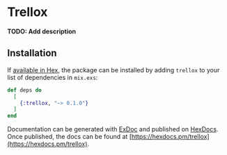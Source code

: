 # Trellox

**TODO: Add description**

## Installation

If [available in Hex](https://hex.pm/docs/publish), the package can be installed
by adding `trellox` to your list of dependencies in `mix.exs`:

```elixir
def deps do
  [
    {:trellox, "~> 0.1.0"}
  ]
end
```

Documentation can be generated with [ExDoc](https://github.com/elixir-lang/ex_doc)
and published on [HexDocs](https://hexdocs.pm). Once published, the docs can
be found at [https://hexdocs.pm/trellox](https://hexdocs.pm/trellox).
